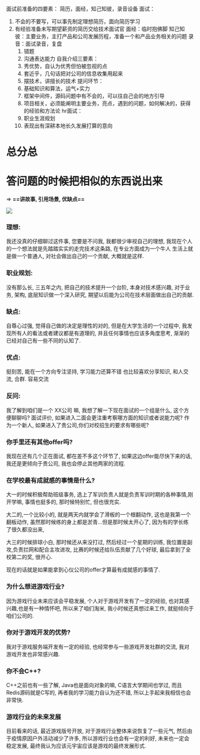 面试前准备的四要素：
简历，面经，知己知彼，录音设备
面试：

1. 不会的不要写，可以事先制定理想简历，面向简历学习
2. 有经验准备未写期望薪资的简历交给技术面试官
   面经：临时抱佛脚
   知己知彼：主要业务，主打产品和公司发展历程，准备一个和产品业务相关的问题
   录音：面试录音，复盘
   1. 错题
   2. 沟通表达能力
      自我介绍三要素：
   3. 秀优势，自认为优秀但怕被忽视的点
   4. 套近乎，几句话把对公司的信息收集用起来
   3. 摆技术，讲擅长的技术
      提问环节：
   6. 基础知识和算法，运气+实力
   7. 框架中间件，源码问题中有不会的，可以往自己会的地方引导
   3. 项目相关，必须能阐明主要业务，亮点，遇到的问题，如何解决的，获得的经验和方法论
      hr面试：
   9. 职业生涯规划
   2. 表现出有深耕本地长久发展打算的意向

# 总分总

# 答问题的时候把相似的东西说出来 

=> **==讲故事, 引用场景, 优缺点==**



![](https://s2.loli.net/2022/03/30/dHl4IQJMN1orXSP.png)



### **理想**: 

我还没真的仔细聊过这件事, 您要是不问我, 我都很少审视自己的理想, 我现在个人的一个想法就是先踏踏实实的走完技术这条路, 在专业方面成为一个牛人
生活上就是做一个普通人, 对社会做出自己的一个贡献, 大概就是这样. 

### **职业规划**: 

没有那么长, 三五年之内, 把自己的技术提升一个台阶, 本身对技术感兴趣, 对于业务, 架构, 底层知识做一个深入研究, 期望以后能为公司在技术层面做出自己的贡献. 

### **缺点**: 

自尊心过强, 觉得自己做的决定是理性的对的, 但是在大学生活的一个过程中, 我发现所有人的看法或者建议都是有道理的, 并且任何事情也应该多角度思考, 渐渐的已经对自己有一些不同的认知了.



### **优点**: 

挺刻苦, 能在一个方向专注坚持, 学习能力还算不错
也比较喜欢分享知识, 和人交流, 合群.
容易交流 

### **反问**: 

我了解到咱们是一个 XX公司 嘛, 我想了解一下现在面试的一个组是什么, 这个方便聊聊吗?
面试评价, 如果进入二面会更注重考察哪方面的知识或者说能力呢?
作为一个新人, 如果进入了贵公司,你们对校招生的要求有哪些呢?



### 你手里还有其他offer吗?

我现在还有几个正在面试, 都在差不多这个环节了, 如果这边offer能尽快下来的话, 我还是更倾向于贵公司, 我也会停止其他两家的流程.



### 在学校最有成就感的事情是什么?

大一的时候积极帮助班级事务, 选上了军训负责人就是负责军训时期的各种事情,刚开学嘛, 事情也挺多的, 那时候特别忙, 但也很充实.

大二的,一个比较小的, 就是两天内就学会了滑板的一个根翻动作, 这也是我第一个翻板动作, 虽然那时候练的身上都是淤青...但是那时候太开心了, 因为有的学长练了很久都没出来, 

大三的时候排球小白, 那时候还从来没打过, 然后经过一个星期的训练, 我位置是副攻,负责拦网和配合主攻进攻, 比赛的时候还给队伍贡献了几个好球, 最后拿到了全校第二的奖, 很开心.

现在的话就是如果能拿到心仪公司的offer才算最有成就感的事情了.



### 为什么想进游戏行业?

因为游戏行业未来应该会平稳发展, 个人对于游戏开发有了一定的经验, 也对其感兴趣,也是有一种情怀吧, 所以来了咱们淘米, 我小时候还真想过来工作, 就挺倾向于咱们公司的.

### 你对于游戏开发的优势?

我对于游戏服务端开发有一定的经验, 也经常参与一些游戏开发社群的交流, 我对游戏开发也非常感兴趣.

### 你不会C++?

C++之前也有一些了解, Java也是面向对象的嘛, C语言大学期间也学过, 而且Redis源码就是C写的, 再者我的学习能力自认为还不错, 所以上手起来我相信也会非常快.

### 游戏行业的未来发展

目前看来的话, 最近游戏版号开放, 对于游戏行业整体来说恢复了一些元气, 然后由于疫情原因户外活动减少了许多, 所以游戏行业也会有一定的利好, 未来也一定会稳定发展, 最终我认为应该元宇宙应该是游戏的最终发展形式.
